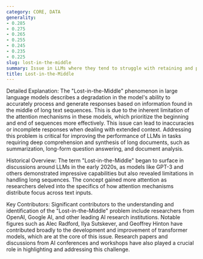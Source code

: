 ```yaml
---
category: CORE, DATA
generality:
- 0.285
- 0.275
- 0.265
- 0.255
- 0.245
- 0.235
- 0.225
slug: lost-in-the-middle
summary: Issue in LLMs where they tend to struggle with retaining and processing information from the middle parts of long input sequences.
title: Lost-in-the-Middle
---
```


Detailed Explanation: The "Lost-in-the-Middle" phenomenon in large language models describes a degradation in the model's ability to accurately process and generate responses based on information found in the middle of long text sequences. This is due to the inherent limitation of the attention mechanisms in these models, which prioritize the beginning and end of sequences more effectively. This issue can lead to inaccuracies or incomplete responses when dealing with extended context. Addressing this problem is critical for improving the performance of LLMs in tasks requiring deep comprehension and synthesis of long documents, such as summarization, long-form question answering, and document analysis.

Historical Overview: The term "Lost-in-the-Middle" began to surface in discussions around LLMs in the early 2020s, as models like GPT-3 and others demonstrated impressive capabilities but also revealed limitations in handling long sequences. The concept gained more attention as researchers delved into the specifics of how attention mechanisms distribute focus across text inputs.

Key Contributors: Significant contributors to the understanding and identification of the "Lost-in-the-Middle" problem include researchers from OpenAI, Google AI, and other leading AI research institutions. Notable figures such as Alec Radford, Ilya Sutskever, and Geoffrey Hinton have contributed broadly to the development and improvement of transformer models, which are at the core of this issue. Research papers and discussions from AI conferences and workshops have also played a crucial role in highlighting and addressing this challenge.